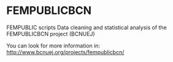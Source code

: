 # FEMPUBLICBCN
FEMPUBLIC scripts
Data cleaning and statistical analysis of the FEMPUBLICBCN project (BCNUEJ)

You can look for more information in: 
http://www.bcnuej.org/projects/fempublicbcn/
